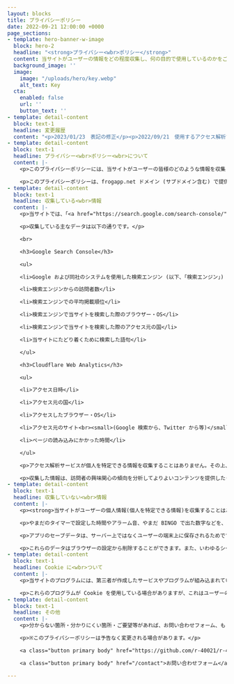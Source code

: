 ```yaml
---
layout: blocks
title: プライバシーポリシー
date: 2022-09-21 12:00:00 +0000
page_sections:
- template: hero-banner-w-image
  block: hero-2
  headline: "<strong>プライバシー<wbr>ポリシー</strong>"
  content: 当サイトがユーザーの情報をどの程度収集し、何の目的で使用しているのかをご説明します。<br><br>最終更新：2023/1/23<br>公開：2021/3/27
  background_image: ''
  image:
    image: "/uploads/hero/key.webp"
    alt_text: Key
  cta:
    enabled: false
    url: ''
    button_text: ''
- template: detail-content
  block: text-1
  headline: 変更履歴
  content: "<p>2023/01/23　表記の修正</p><p>2022/09/21　使用するアクセス解析ツールの GoatCounter から Cloudflare Web Analytics への変更、読みやすさの改善</p>"
- template: detail-content
  block: text-1
  headline: プライバシー<wbr>ポリシー<wbr>について
  content: |-
    <p>このプライバシーポリシーには、当サイトがユーザーの皆様のどのような情報を収集し、それがどのように利用されているかが記されています。</p>

    <p>このプライバシーポリシーは、frogapp.net ドメイン (サブドメイン含む) で提供されるすべてのサービスに適用されます。</p>
- template: detail-content
  block: text-1
  headline: 収集している<wbr>情報
  content: |-
    <p>当サイトでは、「<a href="https://search.google.com/search-console/" target="_blank" rel="noopener noreferrer" rel="noopener noreferrer">Google Search Console</a>」と「<a href="https://www.cloudflare.com/ja-jp/web-analytics/" target="_blank" rel="noopener noreferrer" rel="noopener noreferrer">Cloudflare Web Analytics</a>」の 2 つのサービスを利用してユーザーのアクセス状況を収集しています。</p>

    <p>収集している主なデータは以下の通りです。</p>

    <br>

    <h3>Google Search Console</h3>

    <ul>

    <li>Google および同社のシステムを使用した検索エンジン (以下、「検索エンジン」) での当サイトの表示数</li>

    <li>検索エンジンからの訪問者数</li>

    <li>検索エンジンでの平均掲載順位</li>

    <li>検索エンジンで当サイトを検索した際のブラウザー・OS</li>

    <li>検索エンジンで当サイトを検索した際のアクセス元の国</li>

    <li>当サイトにたどり着くために検索した語句</li>

    </ul>

    <h3>Cloudflare Web Analytics</h3>

    <ul>

    <li>アクセス日時</li>

    <li>アクセス元の国</li>

    <li>アクセスしたブラウザー・OS</li>

    <li>アクセス元のサイト<br><small>(Google 検索から、Twitter から等)</small></li>

    <li>ページの読み込みにかかった時間</li>

    </ul>

    <p>アクセス解析サービスが個人を特定できる情報を収集することはありません。その上、運営者はアクセス解析サービスにより統計処理された情報しか閲覧できません。</p>

    <p>収集した情報は、訪問者の興味関心の傾向を分析してよりよいコンテンツを提供したり、ウェブページの問題を迅速に発見し修正したりするために用いられます。</p>
- template: detail-content
  block: text-1
  headline: 収集していない<wbr>情報
  content: |-
    <p><strong>当サイトがユーザーの個人情報(個人を特定できる情報)を収集することはありませんし、する気もありません。</strong></p>

    <p>やまだのタイマーで設定した時間やアラーム音、やまだ BINGO で出た数字などを、運営者が知ることは一切できません。</p>

    <p>アプリのセーブデータは、サーバー上ではなくユーザーの端末上に保存されるためです。<br><small>具体的には、「Local Storage」という仕組みを利用しています。</small></p>

    <p>これらのデータはブラウザーの設定から削除することができます。また、いわゆるシークレットモードでは、ブラウザーを終了するとこれらのデータが自動的に削除されます。</p>
- template: detail-content
  block: text-1
  headline: Cookie に<wbr>ついて
  content: |-
    <p>当サイトのプログラムには、第三者が作成したサービスやプログラムが組み込まれていることがほとんどです。</p>

    <p>これらのプログラムが Cookie を使用している場合がありますが、これはユーザーの皆様に快適な体験をしていただくためのものであって、ユーザーの皆様を追跡するためのものではありません。</p>
- template: detail-content
  block: text-1
  headline: その他
  content: |-
    <p>分からない箇所・分かりにくい箇所・ご要望等があれば、お問い合わせフォーム、もしくは GitHub Issue にお気軽にお書きください。</p>

    <p>※このプライバシーポリシーは予告なく変更される場合があります。</p>

    <a class="button primary body" href="https://github.com/r-40021/r-40021.github.io/issues" target="_blank" rel="noopener noreferrer">GitHub Issue</a>

    <a class="button primary body" href="/contact">お問い合わせフォーム</a>

---
```

